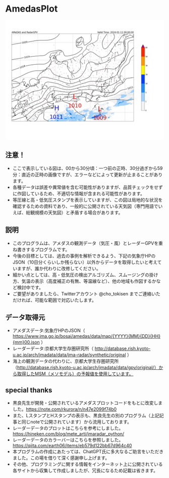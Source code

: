 # AmedasPlot
![最新](latest.jpg)

## 注意！
* ここで表示している図は、00から30分頃：一つ前の正時、30分過ぎから59分：直近の正時の画像ですが、エラーなどによって更新が止まることがあります。
* 各種データは誤差や異常値を含む可能性がありますが、品質チェックをせずに作図しているため、不適切な情報が含まれる可能性があります。
* 等圧線と高・低気圧スタンプを表示していますが、この図は局地的な状況を確認するための資料であり、一般的に公開されている天気図（専門用語でいえば、総観規模の天気図）と矛盾する場合があります。

## 説明
* このプログラムは、アメダスの観測データ（気圧・風）とレーダーGPVを重ね書きするプログラムです。
* 今後の目標としては、過去の事例を解析できるよう、下記の気象庁HPのJSON（10日分くらいしか残らない）以外からデータを取得したいと考えていますが、誰か代わりに改修してください。
* 細かい点としては、高・低気圧の検出アルゴリズム、スムージングの掛け方、気温の表示（高度補正の有無、等温線など）、他の地域も作図するかなど検討中です。
* ご要望がありましたら、Twitterアカウント @cho_tokisen までご連絡いただければ、可能な範囲で対応いたします。

## データ取得元
* アメダスデータ:気象庁HPのJSON（ https://www.jma.go.jp/bosai/amedas/data/map/{YYYY}{MM}{DD}{HH}{mm}00.json ）
* レーダーデータ:京都大学生存圏研究所（ http://database.rish.kyoto-u.ac.jp/arch/jmadata/data/jma-radar/synthetic/original ）
* 海上の観測データの代わりに、京都大学生存圏研究所（http://database.rish.kyoto-u.ac.jp/arch/jmadata/data/gpv/original/）から取得したMSM（メソモデル）の予報値を使用しています。

## special thanks
* 黒良先生が開発・公開されているアメダスプロットコードをもとに改変しました。https://note.com/rkurora/n/n47e2099f74b0
* また、LスタンプとHスタンプの表示も、黒良先生の別のプログラム（上記記事と同じnoteで公開されています）から流用しております。
* レーダーデータのプロットはこちらを参考にしました。https://hineken.com/blog/mete_arti/jmaradar_python/
* レーダーデータのカラーバーはこちらを参照しました。https://qiita.com/earth06/items/eb579d122bb67d964c40
* 本プログラムの作成にあたっては、ChatGPT氏に多大なるご助言をいただきました。この場を借りて深く感謝申し上げます。
* その他、プログラミングに関する情報をインターネット上に公開されている各サイトから収集して作成しましたが、冗長になるため記載は省きます。

